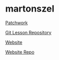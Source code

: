 # martonszel
[Patchwork](https://github.com/martonszel/patchwork)

[Git Lesson Repository](https://github.com/martonszel/git-lesson-repository)

[Website](https://martonszel.github.io/)

[Website Repo](https://github.com/martonszel/martonszel.github.io)
